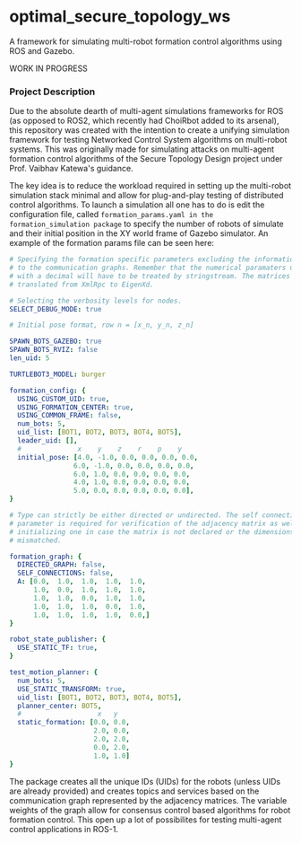 # optimal_secure_topology_ws

A framework for simulating multi-robot formation control algorithms using ROS and Gazebo.

WORK IN PROGRESS

### Project Description
Due to the absolute dearth of multi-agent simulations frameworks for ROS (as opposed to ROS2, which recently had ChoiRbot added to its arsenal), this repository was created with the intention to create a unifying simulation framework for testing Networked Control System algorithms on multi-robot systems. This was originally made for simulating attacks on multi-agent formation control algorithms of the Secure Topology Design project under Prof. Vaibhav Katewa's guidance.

The key idea is to reduce the workload required in setting up the multi-robot simulation stack minimal and allow for plug-and-play testing of distributed control algorithms. To launch a simulation all one has to do is edit the configuration file, called `formation_params.yaml in the formation_simulation package` to specify the number of robots of simulate and their initial position in the XY world frame of Gazebo simulator. An example of the formation params file can be seen here:

```yaml
# Specifying the formation specific parameters excluding the information related 
# to the communication graphs. Remember that the numerical paramaters unless specified
# with a decimal will have to be treated by stringstream. The matrices need to be manually
# translated from XmlRpc to EigenXd.

# Selecting the verbosity levels for nodes.
SELECT_DEBUG_MODE: true

# Initial pose format, row n = [x_n, y_n, z_n]

SPAWN_BOTS_GAZEBO: true
SPAWN_BOTS_RVIZ: false
len_uid: 5

TURTLEBOT3_MODEL: burger

formation_config: {
  USING_CUSTOM_UID: true,
  USING_FORMATION_CENTER: true,
  USING_COMMON_FRAME: false,
  num_bots: 5,
  uid_list: [BOT1, BOT2, BOT3, BOT4, BOT5],
  leader_uid: [],
  #              x    y    z    r    p    y
  initial_pose: [4.0, -1.0, 0.0, 0.0, 0.0, 0.0,
                6.0, -1.0, 0.0, 0.0, 0.0, 0.0,
                6.0, 1.0, 0.0, 0.0, 0.0, 0.0,
                4.0, 1.0, 0.0, 0.0, 0.0, 0.0,
                5.0, 0.0, 0.0, 0.0, 0.0, 0.0],
}

# Type can strictly be either directed or undirected. The self connections
# parameter is required for verification of the adjacency matrix as well as
# initializing one in case the matrix is not declared or the dimensions are
# mismatched.

formation_graph: {
  DIRECTED_GRAPH: false,
  SELF_CONNECTIONS: false,
  A: [0.0,  1.0,  1.0,  1.0,  1.0,
      1.0,  0.0,  1.0,  1.0,  1.0,
      1.0,  1.0,  0.0,  1.0,  1.0,
      1.0,  1.0,  1.0,  0.0,  1.0,
      1.0,  1.0,  1.0,  1.0,  0.0,]
}

robot_state_publisher: {
  USE_STATIC_TF: true,
}

test_motion_planner: {
  num_bots: 5,
  USE_STATIC_TRANSFORM: true,
  uid_list: [BOT1, BOT2, BOT3, BOT4, BOT5],
  planner_center: BOT5,
  #                   x   y 
  static_formation: [0.0, 0.0,
                     2.0, 0.0,
                     2.0, 2.0,
                     0.0, 2.0,
                     1.0, 1.0]
}
```

The package creates all the unique IDs (UIDs) for the robots (unless UIDs are already provided) and creates topics and services based on the communication graph represented by the adjacency matrices. The variable weights of the graph allow for consensus control based algorithms for robot formation control. This open up a lot of possibilites for testing multi-agent control applications in ROS-1.
